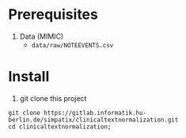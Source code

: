 # Prerequisites
1. Data (MIMIC)
   * `data/raw/NOTEEVENTS.csv`

# Install
1. git clone this project
```
git clone https://gitlab.informatik.hu-berlin.de/simpatix/clinicaltextnormalization.git
cd clinicaltextnormalization;
```
